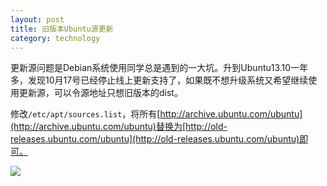 ```yaml
---
layout: post
title: 旧版本Ubuntu源更新
category: technology
---
```


更新源问题是Debian系统使用同学总是遇到的一大坑。升到Ubuntu13.10一年多，发现10月17号已经停止线上更新支持了，如果既不想升级系统又希望继续使用更新源，可以令源地址只想旧版本的dist。

<!--break-->

修改`/etc/apt/sources.list`，将所有[http://archive.ubuntu.com/ubuntu](http://archive.ubuntu.com/ubuntu)替换为[http://old-releases.ubuntu.com/ubuntu](http://old-releases.ubuntu.com/ubuntu)即可。

![]({{site:url}}/assets/images/posts/2014-10-31-ubuntu_old_version_source/source.JPG)